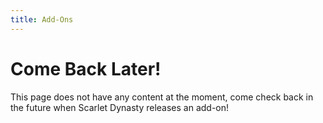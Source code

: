 ```yaml
---
title: Add-Ons
---
```


# Come Back Later!

This page does not have any content at the moment, come check back in the future when Scarlet Dynasty releases an add-on!
